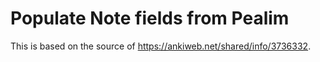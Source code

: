 # Populate Note fields from Pealim

This is based on the source of https://ankiweb.net/shared/info/3736332.




